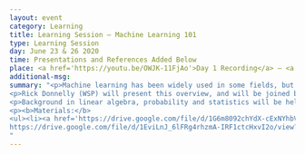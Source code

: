 ```yaml
---
layout: event
category: Learning
title: Learning Session – Machine Learning 101
type: Learning Session
day: June 23 & 26 2020
time: Presentations and References Added Below
place: <a href='https://youtu.be/OWJK-11FjAo'>Day 1 Recording</a> – <a href='https://youtu.be/yXLRWOx9FW0'>Day 2 Recording</a>
additional-msg:
summary: "<p>Machine learning has been widely used in some fields, but has yet to really catch on in transport planning practice. However, research to date shows high promise for machine learning to complement existing approaches to understanding and predicting travel behavior. This two-part webinar will convey a broad introduction to the underlying concepts and methods, demystifying the confusing terminology and concepts within the context of transport planning applications.</p>
<p>Rick Donnelly (WSP) will present this overview, and will be joined by colleagues Kyle Ward (Caliper Corporation) and Mausam Duggal (WSP) to show real-world examples of how machine learning has been applied in income imputation, mode choice, and analysis of truck GPS tracking data. The examples will walk the audience through how the data were prepared, run through training using different machine learning packages, how the results can be used for prediction, and observations on the process.</p>
<p>Background in linear algebra, probability and statistics will be helpful but not required for this overview.
<p><b>Materials:</b>
<ul><li><a href='https://drive.google.com/file/d/1G6m8092chYdX-cExNYhbVkoirseOz2Q3/view?usp=sharing'>Day 1 Presentation</a></li><li><a href=
https://drive.google.com/file/d/1EviLnJ_6lFRg4rhzmA-IRF1ctcHxvI2o/view?usp=sharing'>Day 2 Presentation</a></li></ul>
"
---
```

